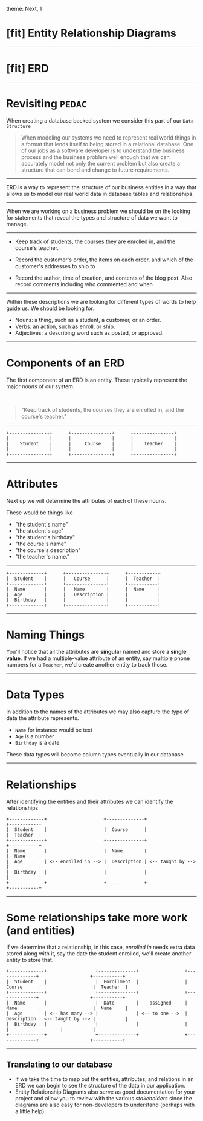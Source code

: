 theme: Next, 1

<!-- prettier-ignore-start -->

# [fit] Entity Relationship Diagrams

---

# [fit] ERD

---

# Revisiting `PEDAC`

When creating a database backed system we consider this part of our `Data Structure`

> When modeling our systems we need to represent real world things in a format that lends itself to being stored in a relational database. One of our jobs as a software developer is to understand the business process and the business problem well enough that we can accurately model not only the current problem but also create a structure that can bend and change to future requirements.

---

ERD is a way to represent the structure of our business entities in a way that allows us to model our real world data in database tables and relationships.

---

When we are working on a business problem we should be on the looking for statements that reveal the types and structure of data we want to manage.

---

- Keep track of students, the courses they are enrolled in, and the course's teacher.

- Record the customer's order, the items on each order, and which of the customer's addresses to ship to

- Record the author, time of creation, and contents of the blog post. Also record comments including who commented and when

---

Within these descriptions we are looking for different types of words to help guide us. We should be looking for:

- Nouns: a thing, such as a student, a customer, or an order.
- Verbs: an action, such as enroll, or ship.
- Adjectives: a describing word such as posted, or approved.

---

# Components of an ERD

The first component of an ERD is an entity. These typically represent the major _nouns_ of our system.

<br/>

> "Keep track of students, the courses they are enrolled in, and the course's teacher."

---

```
+---------------+      +---------------+      +---------------+
|               |      |               |      |               |
|    Student    |      |     Course    |      |    Teacher    |
|               |      |               |      |               |
+---------------+      +---------------+      +---------------+
```

---

# Attributes

Next up we will determine the attributes of each of these nouns.

These would be things like
- "the student's name"
- "the student's age"
- "the student's birthday"
- "the course's name"
- "the course's description"
- "the teacher's name."

---

```
+-------------+      +---------------+      +-----------+
|  Student    |      |   Course      |      |  Teacher  |
+-------------+      +---------------+      +-----------+
|  Name       |      |   Name        |      |  Name     |
|  Age        |      |   Description |      |           |
|  Birthday   |      |               |      |           |
+-------------+      +---------------+      +-----------+
```

---

# Naming Things

You'll notice that all the attributes are **singular** named and store **a single value**. If we had a multiple-value attribute of an entity, say multiple phone numbers for a `Teacher`, we'd create another entity to track those.

---

# Data Types

In addition to the names of the attributes we may also capture the type of data the attribute represents.

- `Name` for instance would be text
- `Age` is a number
- `Birthday` is a date

These data types will become column types eventually in our database.

---

# Relationships

After identifying the entities and their attributes we can identify the relationships

```
+-------------+                     +--------------+                   +-----------+
|  Student    |                     |  Course      |                   |  Teacher  |
+-------------+                     +--------------+                   +-----------+
|  Name       |                     |  Name        |                   |  Name     |
|  Age        | <-- enrolled in --> |  Description | <-- taught by --> |           |
|  Birthday   |                     |              |                   |           |
+-------------+                     +--------------+                   +-----------+
```

---

# Some relationships take more work (and entities)

If we determine that a relationship, in this case, _enrolled in_ needs extra data stored along with it, say the date the student enrolled, we'll create another entity to store that.

```
+-------------+                  +--------------+                 +--------------+                   +-----------+
|  Student    |                  |  Enrollment  |                 |  Course      |                   |  Teacher  |
+-------------+                  +--------------+                 +--------------+                   +-----------+
|  Name       |                  |  Date        |    assigned     |  Name        |                   |  Name     |
|  Age        | <-- has many --> |              | <-- to one -->  |  Description | <-- taught by --> |           |
|  Birthday   |                  |              |                 |              |                   |           |
+-------------+                  +--------------+                 +--------------+                   +-----------+
```

---

## Translating to our database

- If we take the time to map out the entities, attributes, and relations in an ERD we can begin to see the structure of the data in our application.
- Entity Relationship Diagrams also serve as good documentation for your project and allow you to review with the various _stakeholders_ since the diagrams are also easy for non-developers to understand (perhaps with a little help).


<!-- prettier-ignore-end -->
